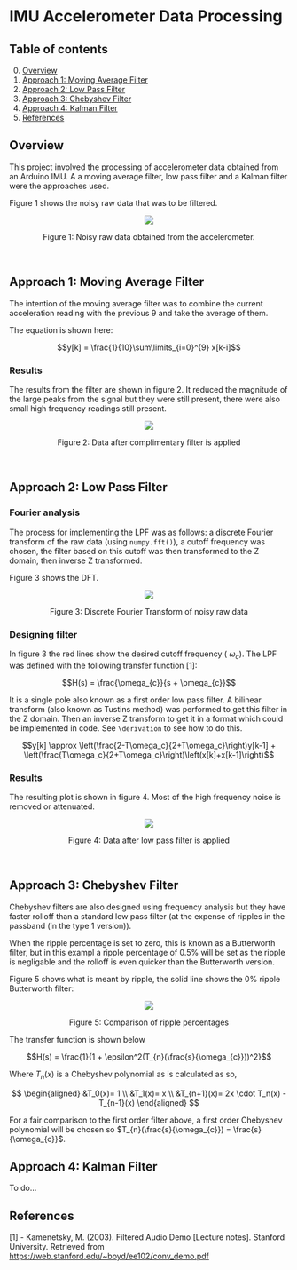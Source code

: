 # IMU Accelerometer Data Processing

## Table of contents
0. [Overview](#overview)
1. [Approach 1: Moving Average Filter](#approach-1-moving-average-filter)
2. [Approach 2: Low Pass Filter](#approach-2-low-pass-filter)
3. [Approach 3: Chebyshev Filter](#approach-3-chebyshev-filter)
4. [Approach 4: Kalman Filter](#approach-4-kalman-filter)
5. [References](#references)

## Overview
This project involved the processing of accelerometer data obtained from an Arduino IMU. A a moving average filter, low pass filter and a Kalman filter were the approaches used.

Figure 1 shows the noisy raw data that was to be filtered.

<p align="center">
  <kbd>
    <img src="https://raw.githubusercontent.com/keatinl1/Filter_IMU/main/figs/Pre_Filtering.png">
  </kbd>
</p>
<p align="center">
Figure 1: Noisy raw data obtained from the accelerometer.
</p>

$~~~~~~~~~~$

## Approach 1: Moving Average Filter

The intention of the moving average filter was to combine the current acceleration reading with the previous 9 and take the average of them.

The equation is shown here:

$$y[k] = \frac{1}{10}\sum\limits_{i=0}^{9} x[k-i]$$

### Results

The results from the filter are shown in figure 2. It reduced the magnitude of the large peaks from the signal but they were still present, there were also small high frequency readings still present.

<p align="center">
  <kbd>
    <img src="https://raw.githubusercontent.com/keatinl1/Filter_IMU/main/figs/moving_avg.png">
  </kbd>
</p>
<p align="center">
Figure 2: Data after complimentary filter is applied
</p>


$~~~~~~~~~~$

## Approach 2: Low Pass Filter

### Fourier analysis

The process for implementing the LPF was as follows: a discrete Fourier transform of the raw data (using ```numpy.fft()```), a cutoff frequency was chosen, the filter based on this cutoff was then transformed to the Z domain, then inverse Z transformed.

Figure 3 shows the DFT.

<p align="center">
  <kbd>
    <img src="https://raw.githubusercontent.com/keatinl1/Filter_IMU/main/figs/DFT.png">
  </kbd>
</p>
<p align="center">
Figure 3: Discrete Fourier Transform of noisy raw data
</p>

### Designing filter

In figure 3 the red lines show the desired cutoff frequency ( $\omega_{c}$). The LPF was defined with the following transfer function [1]:

$$H(s) = \frac{\omega_{c}}{s + \omega_{c}}$$

It is a single pole also known as a first order low pass filter. A bilinear transform (also known as Tustins method) was performed to get this filter in the Z domain. Then an inverse Z transform to get it in a format which could be implemented in code. See ```\derivation``` to see how to do this.

$$y[k] \approx \left(\frac{2-T\omega_c}{2+T\omega_c}\right)y[k-1] + \left(\frac{T\omega_c}{2+T\omega_c}\right)\left(x[k]+x[k-1]\right)$$

### Results

The resulting plot is shown in figure 4. Most of the high frequency noise is removed or attenuated.

<p align="center">
  <kbd>
    <img src="https://raw.githubusercontent.com/keatinl1/Filter_IMU/main/figs/After_Filtering.png">
  </kbd>
</p>
<p align="center">
Figure 4: Data after low pass filter is applied
</p>

$~~~~~~~~~~$

## Approach 3: Chebyshev Filter

Chebyshev filters are also designed using frequency analysis but they have faster rolloff than a standard low pass filter (at the expense of ripples in the passband (in the type 1 version)).

When the ripple percentage is set to zero, this is known as a Butterworth filter, but in this exampl a ripple percentage of 0.5% will be set as the ripple is negligable and the rolloff is even quicker than the Butterworth version.

Figure 5 shows what is meant by ripple, the solid line shows the 0% ripple Butterworth filter:

<p align="center">
  <kbd>
    <img src="https://raw.githubusercontent.com/keatinl1/Filter_IMU/main/figs/ripple.png">
  </kbd>
</p>
<p align="center">
Figure 5: Comparison of ripple percentages
</p>


The transfer function is shown below

$$H(s) = \frac{1}{1 + \epsilon^2(T_{n}(\frac{s}{\omega_{c}}))^2}$$

Where $T_n(x)$ is a Chebyshev polynomial as is calculated as so,

$$
\begin{aligned}
&T_0(x)= 1 \\
&T_1(x)= x \\
&T_{n+1}(x)= 2x \cdot T_n(x) - T_{n-1}(x)
\end{aligned}
$$

For a fair comparison to the first order filter above, a first order Chebyshev polynomial will be chosen so $T_{n}(\frac{s}{\omega_{c}}) = \frac{s}{\omega_{c}}$.
$~~~~~~~~~~$

## Approach 4: Kalman Filter

To do...

## References

[1] - Kamenetsky, M. (2003). Filtered Audio Demo [Lecture notes]. Stanford University. Retrieved from https://web.stanford.edu/~boyd/ee102/conv_demo.pdf
